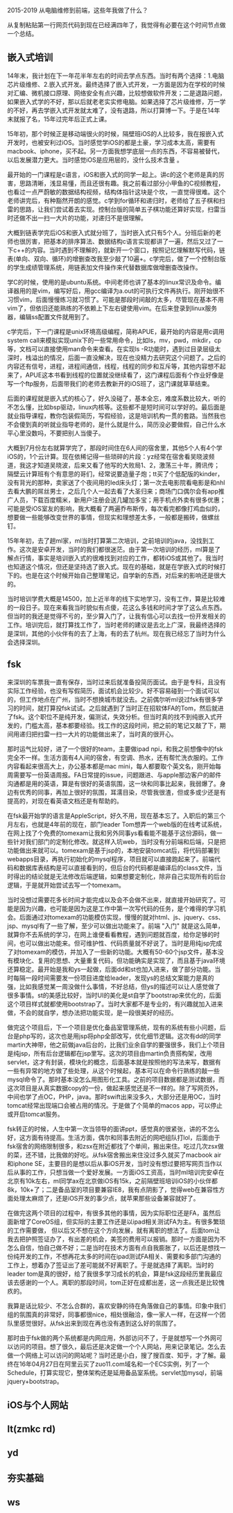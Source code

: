 

2015-2019 从电脑维修到前端，这些年我做了什么？

从复制粘贴第一行网页代码到现在已经满四年了，我觉得有必要在这个时间节点做一个总结。
​
## 嵌入式培训

14年末，我计划在下一年花半年左右的时间去学点东西。当时有两个选择：1.电脑芯片级维修、2.嵌入式开发。最终选择了嵌入式开发，一方面是因为在学校的时候对汇编、微机接口原理、网络安全有点兴趣，比较想做软件开发；二是退路问题，如果嵌入式学的不好，那以后就老老实实修电脑。如果选择了芯片级维修，万一学的不好，再去学嵌入式开发就太难了，没有退路，所以打算博一下。于是在14年末就报了名，15年过完年后正式上课。

15年初，那个时候正是移动端很火的时候，隔壁班iOS的人比较多，我在报嵌入式开发时，也被安利过iOS。当时感觉学iOS的都是土豪，学习成本太高，需要有macbook、iphone，买不起。另一方面我想学底层一点的东西，不容易被替代，以后发展潜力更大。当时感觉iOS是应用层的，没什么技术含量 。

最开始的一门课程是c语言，iOS和嵌入式的同学一起上。讲c的这个老师是真的厉害，思路清晰，浅显易懂，而且还很有趣。我之前看过部分小甲鱼的C视频教程，也看过一点严蔚敏的数据结构视频，结构体指针这块是个坎，一直觉得很难。这个老师讲完后，有种豁然开朗的感觉。c学到for循环和递归时，老师给了五子棋和扫雷的思路，让我们尝试着去实现。控制台版的简单五子棋功能还算好实现，扫雷当时还做不出一扫一大片的功能，对递归不是很理解。

大概到链表学完后iOS和嵌入式就分班了，当时嵌入式只有5个人。分班后新的老师也很厉害，把基本的排序算法、数据结构c语言实现都讲了一遍，然后又过了一下c++的内容。当时遇到不理解的，就新开一个窗口，按照记忆理解默写代码，链表(单向、双向、循环)的增删查改我至少敲了10遍+。c学完后，做了一个控制台版的学生成绩管理系统，用链表加文件操作来代替数据库做增删查改操作。

学C的时候，使用的是ubuntu系统。中间老师也讲了基本的linux常识及命令。编译器用的是vim，编写好后，用gcc编译为a.out的可执行文件再执行。刚开始很不习惯vim，后面慢慢练习就习惯了。可能是那段时间敲的太多，尽管现在基本不用vim了，但依旧还能熟练的不依赖上下左右键使用vim。在后来登录到linux服务器，编辑ss配置文件就用到了。

c学完后，下一门课程是unix环境高级编程，简称APUE，最开始的内容是用c调用system call来模拟实现unix下的一些常用命令，比如ls，mv，pwd，mkdir，cp等，文档可以直接使用man命令来查看。在实现ls -R功能时，遇到过目录层级太深时，栈溢出的情况，后面一直没解决，现在也没精力去研究这个问题了。之后的内容还有信号，进程，进程间通信，线程，线程的同步和互斥等，其他内容想不起来了，APUE这本书看到线程的位置就没继续看了，这门课程后面有个作业好像是写一个ftp服务，后面带我们的老师去教新开的iOS班了，这门课就草草结束。

后面的课程就是嵌入式的核心了，好久没碰了，基本全忘，难度系数比较大，听的不怎么懂，比如bsp驱动，linux内核等。这些都不是短时间可以学好的。最后面是就业指导课程，教你包装假简历，写假经验，这是培训机构一贯的套路。当然我也不会傻到真的听就业指导老师的，是什么就是什么，简历没必要做假，自己什么水平心里没数吗，不要把别人当傻子。

大概到7月份左右就算学完了，那段时间住在6人间的宿舍里，其他5个人有4个学iOS的，1个云计算。现在依稀记得一些琐碎的片段：yz经常在宿舍看吴晓波频道，我这才知道吴晓波，后来又看了他写的大败局1、2，激荡三十年，腾讯传；隔壁云计算班有个有意思的哥们，经常说要造量子炮；tt买了个低配版的kinder，没有背光的那种，卖家送了个夜间用的led床头灯；第一次去电影院看电影是和nhl去看大鹏的屌丝男士，之后几个人一起去看了大圣归来；商场门口偶尔会有app推广人员，下载百度糯米，新用户注册会送几罐加多宝；用手机点外卖有很多优惠；可能是受iOS室友的影响，我大概看了两遍乔布斯传，每次看完都像打鸡血似的，想要做一些能够改变世界的事情，但现实和理想差太多，一般都是搬砖，做螺丝钉。

15年年初，去了趟ml家，ml当时打算第二次培训，之前培训的java，没找到工作。这次是安卓开发，当时的我们都很迷茫。由于第一次培训的经历，ml算是了解点行情，事实是培训嵌入式的很难找到对应的工作，都转iOS或其他了。我当时也知道这个情况，但还是坚持选了嵌入式。现在的基础，就是在学嵌入式的时候打下的。也是在这个时候开始自己整理笔记，自学新的东西，对后来的影响还是很大的。

当时培训学费大概是14500，加上近半年的线下实地学习，没有工作，算是比较难的一段日子。现在来看我当时貌似有点傻，花这么多钱和时间才学了这么点东西。但当时的我还是觉得不亏的，至少算入门了，让我有信心可以去找一份开发相关的工作。培训完后，就打算找工作了，当时老师的建议是去北上广深，我最终选择的是深圳，其他的小伙伴有的去了上海，有的去了杭州。现在我已经忘了当时为什么会选择深圳。

## fsk

来深圳的车票我一直有保存，当时过来后就准备投简历面试。由于是专科，且没有实际工作经验，也没有写假简历，面试机会比较少。好不容易碰到一个面试可以的，但工作地点在广州，当时不想换城市就没去。之前偶尔听ml说过fsk有很多学习的时间，就打算投fsk试试。之后就遇到了当时正在招软体FA的Tom，然后就进了fsk。这个职位不是纯开发，偏测试，失效分析。但当时真的找不到纯嵌入式开发的，门槛太高，基本都要经验。找工作的这段时间，把之前的笔记又敲了下，期间用递归把扫雷一扫一大片的功能做出来了，当时真的很开心。

那时运气比较好，进了一个很好的team，主要做ipad npi，和我之前想像中的fsk完全不一样。生活方面有4人间的宿舍，有空调、热水，还有帮忙洗衣服的。工作内容看起来很高大上，办公基本都是mac mini，每人都要取个英文名，刚开始每周需要写一份英语周报。FA日常提的issue，问题跟进、与apple那边客户的邮件沟通都是用的英语，算是有很好的英语氛围，这一块和同事比起来，我弱爆了。身边有优秀的同事，再加上很好的氛围，耳濡目染，尽管我很渣，但或多或少还是有提高的，对现在看英语文档还是有帮助的。

在fsk最开始学的语言是AppleScript，好久不用，现在基本忘了。入职后的第三个月左右，也就是4年前的现在，部门leader Tom想弄一个web版的在线考试系统，在网上找了个免费的tomexam让我和另外同事ys看看能不能基于这份源码，做一些针对我们部门的定制化修改。就这样入坑web，当时没有分前端和后端，只是把功能做出来就可以。tomexam是基于jsp的，本地安装tomcat后，将代码部署到webapps目录，再执行初始化的mysql程序，项目就可以直接跑起来了。前端代码和数据库表结构是可以直接看到的，但后台的代码都是编译后的class文件，当时得出的结论就是无法修改后端逻辑，如果想要定制化，除非自己实现所有的后台逻辑，于是就开始尝试去写一个tomexam。

当时没想过需要花多长时间才能完成以及会不会做不出来，就直接开始研究了。可能是因为兴趣，也可能是因为这是工作中第一次写代码的任务，是个难得的学习机会。后面通过对tomexam的功能模仿实现，慢慢的就对html、js、jquery、css、jsp、mysql有了一些了解，至少可以做出功能来了。前端 "入门" 就是这么简单，就算你不去系统的学习，在网上谁便看看教程，遇到问题就百度，给你足够的时间，也可以做出功能来。但可维护性、代码质量就不好说了。当时是用纯jsp完成了对tomexam的模仿，并加入了一些新的功能。大概有50-60个jsp文件，基本没有模块化、复用的思想、大量重复代码，但功能确实是实现了，而且基于java环境还算稳定。最开始是我和ys一起做，后面dd和st也加入进来，做了部分功能。当时每隔一段时间需要发一份项目进度给leader，发现ys的总结文案能力是真的强，比如我感觉某一周没做什么事情，不好总结，但ys的描述可以让人感觉做了很多事情。st的美感比较好，当时UI的美化是st自学了bootstrap来优化的，后面这个项目样式就都使用bootstrap了。当时大家都不是专业的，有兴趣就加入进来做，不会的就自学，想办法把功能实现，是一段很美好的经历。

做完这个项目后，下一个项目是优化备品室管理系统，现有的系统有些小问题，后台是php写的，这次也是用jsp将php全部改写，优化细节逻辑。这次有dd的同学martin大神带，他之前做java后台的，比我们业余自学的要强很多，我们上个项目是纯jsp，所有后台逻辑都在jsp里写。这次的项目由martin负责搭构架，改用servlet，这才有封装，模块化的概念，后面基本就是按照他的写法来写，数据有一些有异常的地方做了些处理，从这个时候起，基本可以在命令行熟练的敲一些mysql命令了。那时基本没怎么用图形化工具。之前的项目数据都是测试数据，而这次项目是从真实数据copy的一份，做起来感觉还是不一样的。除了写网页外，中间也学了点OC，PHP，java。那时swift出来没多久，大部分还是用OC，当时tomcat经常出现端口会被占用的情况。于是做了个简单的macos app，可以停止或开启tomcat服务。

fsk转正的时候，人生中第一次当领导的面讲ppt，感觉真的很紧张，讲的不怎么好，这方面有待提高。生活方面，偶尔和同事去附近的网吧组队打lol，后面由于fsk宿舍的网络限制很多，和zsx在附近都找了个单间，搬出来住。吃过几次zsx做的菜，还不错，比我做的好吃。从fsk宿舍搬出来住没过多久就买了macbook air和iphone SE，主要目的是想以后从事iOS开发，当时没有想过要把写网页当作以后从事的工作，只想当做一个爱好发展。一方面iOS工资高，当时ml培训完安卓在北京有10k左右，ml同学ax在北京做iOS有15k，之前隔壁班培训iOS的小伙伴都8k，10k+了；二是备品室的项目要兼容IE8，我有点阴影了，觉得web在兼容性方面处理太麻烦了，还是iOS开发的事少点，就苹果那些设备兼容就好了。

在做完这两个项目的过程中，有很多其他的事情，因为实际职位还是FA，虽然后面新增了CoreOS组，但实际的主要工作还是以ipad相关测试FA为主。有很多繁琐的工作需要做， 但以后又不想在这个方向发展，就有离职的想法了。后面tom让我去把护照签证办了，有出差的机会，美签的费用可以报销。那时一方面是因为不怎么自信，怕自己做不好；二是当时在技术方面有点自我膨胀了，以后还是想找一份纯开发的工作，不想再花太多的时间在ipad测试FA相关、需要和多部门沟通的工作上，想着办了签证出了差可能就不好离职了。于是就选择了离职。当时的leader tom是真的很好，给了我很多学习成长的机会，算是fsk这段经历里我最应该去感谢的一个人。离职的那段时间，tom正好在成都出差，这一点我还是比较愧疚的。

我算是话比较少、不怎么合群的，喜欢安静的待在角落做自己的事情。印象中我们组的氛围真的非常好，同事都很nice，相处很融洽，像一家人一样，在这样一个团队里感觉很好。从fsk出来到现在再也没有遇到这么好的氛围了。

那时由于fsk做的两个系统都是内网应用，外部访问不了，于是就想写一个外网可以访问的项目。想了很久，最后还是决定做一个个人网站，用来记录笔记。怎么去做一个网络上可以访问的网站呢？当时还是小白，搜了搜百度、知乎，才了解。最终在16年04月27日在阿里云买了zuo11.com域名和一个ECS实例，列了一个Schedule，打算实现它，整体架构还是延用备品室系统。servlet加mysql，前端jquery+bootstrap。


## iOS与个人网站

## lt(zmkc rd)
## yd

## 夯实基础

## ws

